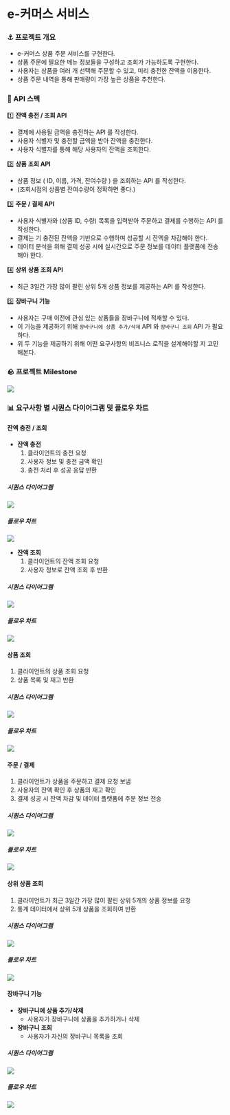 # e-커머스 서비스
### ⚓ 프로젝트 개요
* e-커머스 상품 주문 서비스를 구현한다.
* 상품 주문에 필요한 메뉴 정보들을 구성하고 조회가 가능하도록 구현한다.
* 사용자는 상품을 여러 개 선택해 주문할 수 있고, 미리 충전한 잔액을 이용한다.
* 상품 주문 내역을 통해 판매량이 가장 높은 상품을 추천한다.

### 📜 API 스펙
1️⃣ **잔액 충전 / 조회 API**
* 결제에 사용될 금액을 충전하는 API 를 작성한다.
* 사용자 식별자 및 충전할 금액을 받아 잔액을 충전한다.
* 사용자 식별자를 통해 해당 사용자의 잔액을 조회한다.

2️⃣ **상품 조회 API**
* 상품 정보 ( ID, 이름, 가격, 잔여수량 ) 을 조회하는 API 를 작성한다.
* (조회시점의 상품별 잔여수량이 정확하면 좋다.)

3️⃣ **주문 / 결제 API**
* 사용자 식별자와 (상품 ID, 수량) 목록을 입력받아 주문하고 결제를 수행하는 API 를 작성한다.
* 결제는 기 충전된 잔액을 기반으로 수행하며 성공할 시 잔액을 차감해야 한다.
* 데이터 분석을 위해 결제 성공 시에 실시간으로 주문 정보를 데이터 플랫폼에 전송해야 한다.

4️⃣ **상위 상품 조회 API**
* 최근 3일간 가장 많이 팔린 상위 5개 상품 정보를 제공하는 API 를 작성한다.

5️⃣ **장바구니 기능**
* 사용자는 구매 이전에 관심 있는 상품들을 장바구니에 적재할 수 있다.
* 이 기능을 제공하기 위해 `장바구니에 상품 추가/삭제` API 와 `장바구니 조회` API 가 필요하다.
* 위 두 기능을 제공하기 위해 어떤 요구사항의 비즈니스 로직을 설계해야할 지 고민해본다.

### 🪨 프로젝트 Milestone
![](https://github.com/user-attachments/assets/975be847-ff01-4e1d-975f-1580a779979f)

### 📊 요구사항 별 시퀀스 다이어그램 및 플로우 차트
#### 잔액 충전 / 조회
* **잔액 충전**
  1. 클라이언트의 충전 요청
  2. 사용자 정보 및 충전 금액 확인
  3. 충전 처리 후 성공 응답 반환

##### 시퀀스 다이어그램
![](https://github.com/user-attachments/assets/47c24245-1875-4f26-a9c3-2d47bcc5e270)

##### 플로우 차트
![](https://github.com/user-attachments/assets/645585af-c3a8-4ef9-acd8-f8c92c53f2c4)

* **잔액 조회**
  1. 클라이언트의 잔액 조회 요청
  2. 사용자 정보로 잔액 조회 후 반환

##### 시퀀스 다이어그램
![](https://github.com/user-attachments/assets/666bc1a0-c60e-4a92-b3cf-180fa2ec195c)

##### 플로우 차트
![](https://github.com/user-attachments/assets/e7984ace-3b30-4835-bfb1-8c0ae156c784)

#### 상품 조회
1. 클라이언트의 상품 조회 요청
2. 상품 목록 및 재고 반환

##### 시퀀스 다이어그램
![](https://github.com/user-attachments/assets/007a9a37-0e07-49d5-ad3c-c9cc4f4cd510)

##### 플로우 차트
![](https://github.com/user-attachments/assets/11880263-77e2-48d7-9d5d-8cd20a110e5e)

#### 주문 / 결제
1. 클라이언트가 상품을 주문하고 결제 요청 보냄
2. 사용자의 잔액 확인 후 상품의 재고 확인
3. 결제 성공 시 잔액 차감 및 데이터 플랫폼에 주문 정보 전송

##### 시퀀스 다이어그램
![](https://github.com/user-attachments/assets/f6c22d54-733d-4c2f-9700-7be2d29321b8)

##### 플로우 차트
![](https://github.com/user-attachments/assets/167f0232-ae8e-4764-95af-b17685f870b1)

#### 상위 상품 조회
1. 클라이언트가 최근 3일간 가장 많이 팔린 상위 5개의 상품 정보를 요청
2. 통계 데이터에서 상위 5개 상품을 조회하여 반환

##### 시퀀스 다이어그램
![](https://github.com/user-attachments/assets/7ad627f3-b95b-4b48-96a8-9dd08da90534)

##### 플로우 차트
![](https://github.com/user-attachments/assets/aa3da949-c4d2-4612-861f-fa19fbb80d9a)

#### 장바구니 기능
* **장바구니에 상품 추가/삭제**
  * 사용자가 장바구니에 상품을 추가하거나 삭제
* **장바구니 조회**
  * 사용자가 자신의 장바구니 목록을 조회

##### 시퀀스 다이어그램
![](https://github.com/user-attachments/assets/a6bef6f0-7251-497e-9c53-07b8638e33a1)

##### 플로우 차트
![](https://github.com/user-attachments/assets/8b44f122-db92-4e58-a9d9-1ccf80453935)
